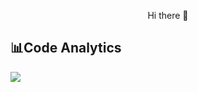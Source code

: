 <p align="center">
  Hi there 👋
</p>

## 📊Code Analytics

<a href="https://github.com/anuraghazra/github-readme-stats">
  <img align="left" src="https://github-readme-stats-kmatsue.vercel.app/api/top-langs/?username=KMatsue&layout=donut&langs_count=8" />
</a>


<!--
<a href="https://github.com/anuraghazra/github-readme-stats">
  <img align="center" src="https://github-readme-stats-kmatsue.vercel.app/api?username=KMatsue" />
</a>

**KMatsue/KMatsue** is a ✨ _special_ ✨ repository because its `README.md` (this file) appears on your GitHub profile.

Here are some ideas to get you started:

- 🔭 I’m currently working on ...
- 🌱 I’m currently learning ...
- 👯 I’m looking to collaborate on ...
- 🤔 I’m looking for help with ...
- 💬 Ask me about ...
- 📫 How to reach me: ...
- 😄 Pronouns: ...
- ⚡ Fun fact: ...
-->
